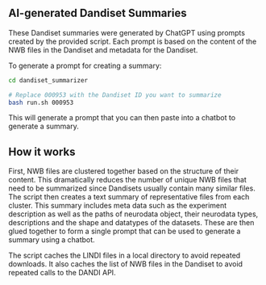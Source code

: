 ## AI-generated Dandiset Summaries

These Dandiset summaries were generated by ChatGPT using prompts created by the provided script. Each prompt is based on the content of the NWB files in the Dandiset and metadata for the Dandiset.

To generate a prompt for creating a summary:

```bash
cd dandiset_summarizer

# Replace 000953 with the Dandiset ID you want to summarize
bash run.sh 000953
```

This will generate a prompt that you can then paste into a chatbot to generate a summary.

## How it works

First, NWB files are clustered together based on the structure of their content. This dramatically reduces the number of unique NWB files that need to be summarized since Dandisets usually contain many similar files. The script then creates a text summary of representative files from each cluster. This summary includes meta data such as the experiment description as well as the paths of neurodata object, their neurodata types, descriptions and the shape and datatypes of the datasets. These are then glued together to form a single prompt that can be used to generate a summary using a chatbot.

The script caches the LINDI files in a local directory to avoid repeated downloads. It also caches the list of NWB files in the Dandiset to avoid repeated calls to the DANDI API.
